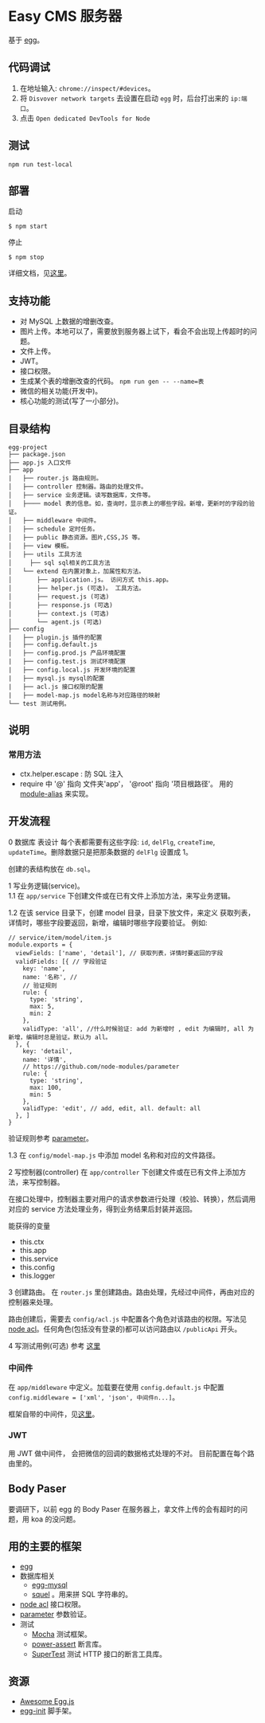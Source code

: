 # Easy CMS 服务器
基于 [egg](https://eggjs.org)。

## 代码调试
1. 在地址输入: `chrome://inspect/#devices`。
1. 将 `Disvover network targets` 去设置在启动 `egg` 时，后台打出来的 `ip:端口`。
1. 点击 `Open dedicated DevTools for Node`

## 测试
```
npm run test-local
```

## 部署
启动
```
$ npm start
```

停止
```
$ npm stop
```

详细文档，见[这里](https://eggjs.org/zh-cn/core/deployment.html)。

## 支持功能
* 对 MySQL 上数据的增删改查。
* 图片上传。本地可以了，需要放到服务器上试下，看会不会出现上传超时的问题。
* 文件上传。
* JWT。
* 接口权限。
* 生成某个表的增删改查的代码。 `npm run gen -- --name=表`
* 微信的相关功能(开发中)。
* 核心功能的测试(写了一小部分)。

## 目录结构
```
egg-project
├── package.json
├── app.js 入口文件
├── app
|   ├── router.js 路由规则。
│   ├── controller 控制器。路由的处理文件。
│   ├── service 业务逻辑。读写数据库，文件等。
│   ├──── model 表的信息。如，查询时，显示表上的哪些字段。新增，更新时的字段的验证。
│   ├── middleware 中间件。
│   ├── schedule 定时任务。
│   ├── public 静态资源。图片,CSS,JS 等。
│   ├── view 模板。
│   ├── utils 工具方法
│     ├── sql sql相关的工具方法
│   └── extend 在内置对象上，加属性和方法。
│       ├── application.js。 访问方式 this.app。
│       ├── helper.js (可选)。 工具方法。
│       ├── request.js (可选)
│       ├── response.js (可选)
│       ├── context.js (可选)
│       └── agent.js (可选)
├── config
|   ├── plugin.js 插件的配置
|   ├── config.default.js
│   ├── config.prod.js 产品环境配置
|   ├── config.test.js 测试环境配置
|   ├── config.local.js 开发环境的配置
|   ├── mysql.js mysql的配置
|   ├── acl.js 接口权限的配置
|   ├── model-map.js model名称与对应路径的映射
└── test 测试用例。
```
    
## 说明
### 常用方法
* ctx.helper.escape : 防 SQL 注入
* require 中 '@' 指向 文件夹'app'， '@root' 指向 '项目根路径'。 用的 [module-alias](https://github.com/ilearnio/module-alias) 来实现。

## 开发流程
0 数据库 表设计
每个表都需要有这些字段: `id`, `delFlg`, `createTime`, `updateTime`。删除数据只是把那条数据的 `delFlg` 设置成 1。

创建的表结构放在 `db.sql`。

1 写业务逻辑(service)。  
1\.1 在 `app/service` 下创建文件或在已有文件上添加方法，来写业务逻辑。

1\.2 在该 service 目录下，创建 model 目录，目录下放文件，来定义 获取列表，详情时，哪些字段要返回，新增，编辑时哪些字段要验证。 例如:

```
// service/item/model/item.js
module.exports = {
  viewFields: ['name', 'detail'], // 获取列表，详情时要返回的字段
  validFields: [{ // 字段验证
    key: 'name',
    name: '名称', // 
    // 验证规则
    rule: {
      type: 'string',
      max: 5,
      min: 2
    },
    validType: 'all', //什么时候验证: add 为新增时 , edit 为编辑时, all 为新增，编辑时总是验证。默认为 all。
  }, {
    key: 'detail',
    name: '详情',
    // https://github.com/node-modules/parameter
    rule: {
      type: 'string',
      max: 100,
      min: 5
    },
    validType: 'edit', // add, edit, all. default: all
  }, ]
}
```

验证规则参考 [parameter](https://github.com/node-modules/parameter)。

1\.3 在 `config/model-map.js` 中添加 model 名称和对应的文件路径。

2 写控制器(controller)
在 `app/controller` 下创建文件或在已有文件上添加方法，来写控制器。

在接口处理中，控制器主要对用户的请求参数进行处理（校验、转换），然后调用对应的 service 方法处理业务，得到业务结果后封装并返回。

能获得的变量
* this.ctx
* this.app
* this.service
* this.config
* this.logger

3 创建路由。
在 `router.js` 里创建路由。路由处理，先经过中间件，再由对应的控制器来处理。

路由创建后，需要去 `config/acl.js` 中配置各个角色对该路由的权限。写法见 [node acl](https://github.com/OptimalBits/node_acl)。任何角色(包括没有登录的)都可以访问路由以 `/publicApi` 开头。

4 写测试用例(可选)
参考 [这里](https://eggjs.org/zh-cn/core/unittest.html)

### 中间件
在 `app/middleware` 中定义。加载要在使用 `config.default.js` 中配置 `config.middleware = ['xml', 'json', 中间件n...]`。

框架自带的中间件，见[这里](https://github.com/eggjs/egg/tree/master/app/middleware)。

### JWT
用 JWT 做中间件， 会把微信的回调的数据格式处理的不对。 目前配置在每个路由里的。

## Body Paser
要调研下，以前 egg 的 Body Paser 在服务器上，拿文件上传的会有超时的问题，用 koa 的没问题。

## 用的主要的框架
* [egg](https://eggjs.org)
* 数据库相关
  * [egg-mysql](https://github.com/eggjs/egg-mysql)
  * [squel](https://github.com/hiddentao/squel) 。用来拼 SQL 字符串的。
* [node acl](https://github.com/OptimalBits/node_acl) 接口权限。
* [parameter](https://github.com/node-modules/parameter) 参数验证。
* 测试
  * [Mocha](https://mochajs.org/) 测试框架。
  * [power-assert](https://github.com/power-assert-js/power-assert) 断言库。
  * [SuperTest](https://github.com/visionmedia/supertest) 测试 HTTP 接口的断言工具库。

## 资源
* [Awesome Egg.js](https://github.com/eggjs/awesome-egg)
* [egg-init](https://github.com/eggjs/egg-init) 脚手架。

